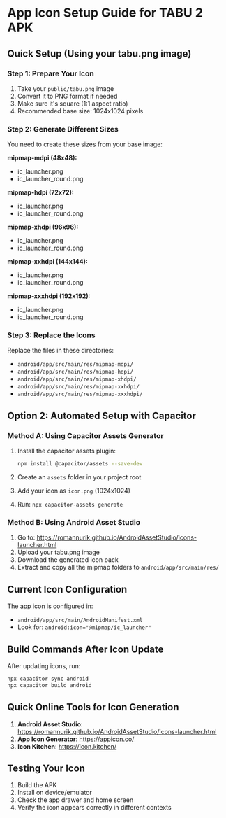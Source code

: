 # App Icon Setup Guide for TABU 2 APK

## Quick Setup (Using your tabu.png image)

### Step 1: Prepare Your Icon
1. Take your `public/tabu.png` image
2. Convert it to PNG format if needed
3. Make sure it's square (1:1 aspect ratio)
4. Recommended base size: 1024x1024 pixels

### Step 2: Generate Different Sizes
You need to create these sizes from your base image:

**mipmap-mdpi (48x48):**
- ic_launcher.png
- ic_launcher_round.png

**mipmap-hdpi (72x72):**
- ic_launcher.png
- ic_launcher_round.png

**mipmap-xhdpi (96x96):**
- ic_launcher.png
- ic_launcher_round.png

**mipmap-xxhdpi (144x144):**
- ic_launcher.png
- ic_launcher_round.png

**mipmap-xxxhdpi (192x192):**
- ic_launcher.png
- ic_launcher_round.png

### Step 3: Replace the Icons
Replace the files in these directories:
- `android/app/src/main/res/mipmap-mdpi/`
- `android/app/src/main/res/mipmap-hdpi/`
- `android/app/src/main/res/mipmap-xhdpi/`
- `android/app/src/main/res/mipmap-xxhdpi/`
- `android/app/src/main/res/mipmap-xxxhdpi/`

## Option 2: Automated Setup with Capacitor

### Method A: Using Capacitor Assets Generator
1. Install the capacitor assets plugin:
   ```bash
   npm install @capacitor/assets --save-dev
   ```

2. Create an `assets` folder in your project root
3. Add your icon as `icon.png` (1024x1024)
4. Run: `npx capacitor-assets generate`

### Method B: Using Android Asset Studio
1. Go to: https://romannurik.github.io/AndroidAssetStudio/icons-launcher.html
2. Upload your tabu.png image
3. Download the generated icon pack
4. Extract and copy all the mipmap folders to `android/app/src/main/res/`

## Current Icon Configuration
The app icon is configured in:
- `android/app/src/main/AndroidManifest.xml`
- Look for: `android:icon="@mipmap/ic_launcher"`

## Build Commands After Icon Update
After updating icons, run:
```bash
npx capacitor sync android
npx capacitor build android
```

## Quick Online Tools for Icon Generation
1. **Android Asset Studio**: https://romannurik.github.io/AndroidAssetStudio/icons-launcher.html
2. **App Icon Generator**: https://appicon.co/
3. **Icon Kitchen**: https://icon.kitchen/

## Testing Your Icon
1. Build the APK
2. Install on device/emulator
3. Check the app drawer and home screen
4. Verify the icon appears correctly in different contexts
